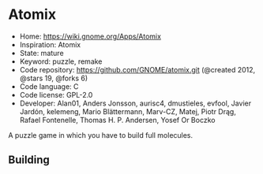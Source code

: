 # Atomix

- Home: https://wiki.gnome.org/Apps/Atomix
- Inspiration: Atomix
- State: mature
- Keyword: puzzle, remake
- Code repository: https://github.com/GNOME/atomix.git (@created 2012, @stars 19, @forks 6)
- Code language: C
- Code license: GPL-2.0
- Developer: Alan01, Anders Jonsson, aurisc4, dmustieles, evfool, Javier Jardón, kelemeng, Mario Blättermann, Marv-CZ, Matej, Piotr Drąg, Rafael Fontenelle, Thomas H. P. Andersen, Yosef Or Boczko

A puzzle game in which you have to build full molecules.

## Building
